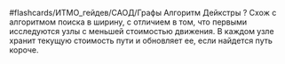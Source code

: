 #flashcards/ИТМО_гейдев/САОД/Графы
Алгоритм Дейкстры
?
Схож с алгоритмом поиска в ширину, с отличием в том, что первыми исследуются узлы с меньшей стоимостью движения. В каждом узле хранит текущую стоимость пути и обновляет ее, если найдется путь короче.
